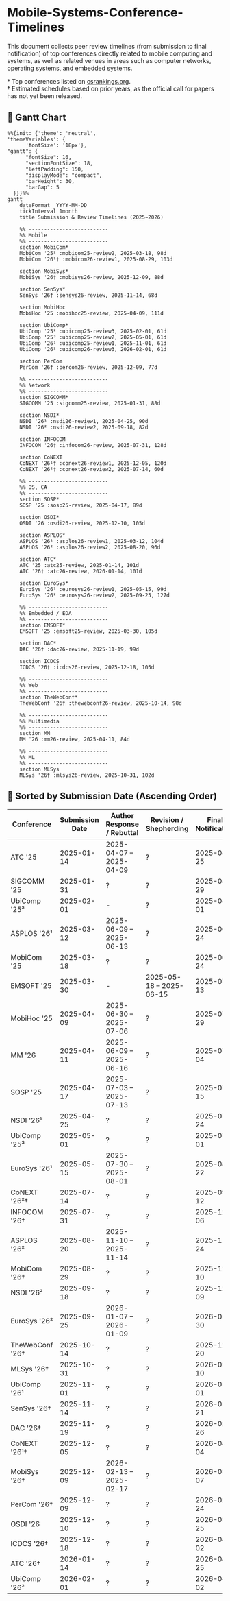 # Mobile-Systems-Conference-Timelines
This document collects peer review timelines (from submission to final notification) of top conferences directly related to mobile computing and systems, as well as related venues in areas such as computer networks, operating systems, and embedded systems.

\* Top conferences listed on [csrankings.org](https://csrankings.org).  
† Estimated schedules based on prior years, as the official call for papers has not yet been released.

## 📅 Gantt Chart
```mermaid
%%{init: {'theme': 'neutral',
'themeVariables': {
      'fontSize': '18px'},
"gantt": {
      "fontSize": 16,
      "sectionFontSize": 18,
      "leftPadding": 150,
      "displayMode": "compact",
      "barHeight": 30,
      "barGap": 5
  }}}%%
gantt
    dateFormat  YYYY-MM-DD
    tickInterval 1month
    title Submission & Review Timelines (2025~2026)

    %% --------------------------
    %% Mobile
    %% --------------------------
    section MobiCom*
    MobiCom '25² :mobicom25-review2, 2025-03-18, 98d
    MobiCom '26¹† :mobicom26-review1, 2025-08-29, 103d

    section MobiSys*
    MobiSys '26† :mobisys26-review, 2025-12-09, 88d

    section SenSys*
    SenSys '26† :sensys26-review, 2025-11-14, 68d

    section MobiHoc
    MobiHoc '25 :mobihoc25-review, 2025-04-09, 111d

    section UbiComp*
    UbiComp '25² :ubicomp25-review3, 2025-02-01, 61d
    UbiComp '25³ :ubicomp25-review2, 2025-05-01, 61d
    UbiComp '26¹ :ubicomp25-review1, 2025-11-01, 61d
    UbiComp '26² :ubicomp26-review3, 2026-02-01, 61d

    section PerCom
    PerCom '26† :percom26-review, 2025-12-09, 77d

    %% --------------------------
    %% Network
    %% --------------------------
    section SIGCOMM*
    SIGCOMM '25 :sigcomm25-review, 2025-01-31, 88d

    section NSDI*
    NSDI '26¹ :nsdi26-review1, 2025-04-25, 90d
    NSDI '26² :nsdi26-review2, 2025-09-18, 82d

    section INFOCOM
    INFOCOM '26† :infocom26-review, 2025-07-31, 128d

    section CoNEXT
    CoNEXT '26¹† :conext26-review1, 2025-12-05, 120d
    CoNEXT '26²† :conext26-review2, 2025-07-14, 60d

    %% --------------------------
    %% OS, CA
    %% --------------------------
    section SOSP*
    SOSP '25 :sosp25-review, 2025-04-17, 89d

    section OSDI*
    OSDI '26 :osdi26-review, 2025-12-10, 105d

    section ASPLOS*
    ASPLOS '26¹ :asplos26-review1, 2025-03-12, 104d
    ASPLOS '26² :asplos26-review2, 2025-08-20, 96d

    section ATC*
    ATC '25 :atc25-review, 2025-01-14, 101d
    ATC '26† :atc26-review, 2026-01-14, 101d

    section EuroSys*
    EuroSys '26¹ :eurosys26-review1, 2025-05-15, 99d
    EuroSys '26² :eurosys26-review2, 2025-09-25, 127d

    %% --------------------------
    %% Embedded / EDA
    %% --------------------------
    section EMSOFT*
    EMSOFT '25 :emsoft25-review, 2025-03-30, 105d

    section DAC*
    DAC '26† :dac26-review, 2025-11-19, 99d

    section ICDCS
    ICDCS '26† :icdcs26-review, 2025-12-18, 105d

    %% --------------------------
    %% Web
    %% --------------------------
    section TheWebConf*
    TheWebConf '26† :thewebconf26-review, 2025-10-14, 98d

    %% --------------------------
    %% Multimedia
    %% --------------------------
    section MM
    MM '26 :mm26-review, 2025-04-11, 84d

    %% --------------------------
    %% ML
    %% --------------------------
    section MLSys
    MLSys '26† :mlsys26-review, 2025-10-31, 102d
```



## 📅 Sorted by Submission Date (Ascending Order)

| Conference       | Submission Date    | Author Response / Rebuttal | Revision / Shepherding | Final Notification | CFP URL |
|------------------|--------------------|-------------------------|-------------------------|---------------------|---------|
| ATC '25          | 2025-01-14         | 2025-04-07 – 2025-04-09 | ?                       | 2025-04-25          | [CFP](https://www.usenix.org/conference/atc25/call-for-papers) |
| SIGCOMM '25      | 2025-01-31         | ?                       | ?                       | 2025-04-29          | [CFP](https://conferences.sigcomm.org/sigcomm/2025/cfp/) |
| UbiComp '25²     | 2025-02-01         | -                       | ?                       | 2025-04-01          | [CFP](https://www.ubicomp.org/ubicomp-iswc-2025/authors/) |
| ASPLOS '26¹      | 2025-03-12         | 2025-06-09 – 2025-06-13 | ?                       | 2025-06-24          | [CFP](https://www.asplos-conference.org/asplos2026/cfp/) |
| MobiCom '25      | 2025-03-18         | ?                       | ?                       | 2025-06-24          | [CFP](https://www.sigmobile.org/mobicom/2025/cfp.html) |
| EMSOFT '25       | 2025-03-30         | -                       | 2025-05-18 – 2025-06-15 | 2025-07-13          | [CFP](https://esweek.org/emsoft-call-for-papers-page/) |
| MobiHoc '25      | 2025-04-09         | 2025-06-30 – 2025-07-06 | ?                       | 2025-07-29          | [CFP](https://www.sigmobile.org/mobihoc/2025/cfp.html) |
| MM '26           | 2025-04-11         | 2025-06-09 – 2025-06-16 | ?                       | 2025-07-04          | [CFP](https://acmmm2025.org/call-for-papers/) |
| SOSP '25         | 2025-04-17         | 2025-07-03 – 2025-07-13 | ?                       | 2025-07-15          | [CFP](https://sigops.org/s/conferences/sosp/2025/cfp.html) |
| NSDI '26¹        | 2025-04-25         | ?                       | ?                       | 2025-07-24          | [CFP](https://www.usenix.org/conference/nsdi26/call-for-papers) |
| UbiComp '25³     | 2025-05-01         | ?                       | ?                       | 2025-07-01          | [CFP](https://www.ubicomp.org/ubicomp-iswc-2025/authors/) |
| EuroSys '26¹     | 2025-05-15         | 2025-07-30 – 2025-08-01 | ?                       | 2025-08-22          | [CFP](https://2026.eurosys.org/cfp.html#calls) |
| CoNEXT '26²†     | 2025-07-14         | ?                       | ?                       | 2025-09-12          | - |
| INFOCOM '26†     | 2025-07-31         | ?                       | ?                       | 2025-12-06          | - |
| ASPLOS '26²      | 2025-08-20         | 2025-11-10 – 2025-11-14 | ?                       | 2025-11-24          | [CFP](https://www.asplos-conference.org/asplos2026/cfp/) |
| MobiCom '26†     | 2025-08-29         | ?                       | ?                       | 2025-12-10          | - |
| NSDI '26²        | 2025-09-18         | ?                       | ?                       | 2025-12-09          | [CFP](https://www.usenix.org/conference/nsdi26/call-for-papers) |
| EuroSys '26²     | 2025-09-25         | 2026-01-07 – 2026-01-09 | ?                       | 2026-01-30          | [CFP](https://2026.eurosys.org/cfp.html#calls) |
| TheWebConf '26†  | 2025-10-14         | ?                       | ?                       | 2025-12-20          | - |
| MLSys '26†       | 2025-10-31         | ?                       | ?                       | 2026-02-10          | - |
| UbiComp '26¹     | 2025-11-01         | ?                       | ?                       | 2026-01-01          | - |
| SenSys '26†      | 2025-11-14         | ?                       | ?                       | 2026-01-21          | - |
| DAC '26†         | 2025-11-19         | ?                       | ?                       | 2026-02-26          | - |
| CoNEXT '26¹†     | 2025-12-05         | ?                       | ?                       | 2026-04-04          | - |
| MobiSys '26†     | 2025-12-09         | 2026-02-13 – 2025-02-17 | ?                       | 2026-03-07          | - |
| PerCom '26†      | 2025-12-09         | ?                       | ?                       | 2026-02-24          | - |
| OSDI '26         | 2025-12-10         | ?                       | ?                       | 2026-03-25          | - |
| ICDCS '26†       | 2025-12-18         | ?                       | ?                       | 2026-04-02          | - |
| ATC '26†         | 2026-01-14         | ?                       | ?                       | 2026-04-25          | - |
| UbiComp '26²     | 2026-02-01         | ?                       | ?                       | 2026-04-02          | - |






